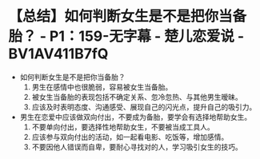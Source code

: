 # 【总结】如何判断女生是不是把你当备胎？ - P1：159-无字幕 - 楚儿恋爱说 - BV1AV411B7fQ

-   如何判断女生是不是把你当备胎？
    1.  男生在感情中也很脆弱，容易被女生当备胎。
    2.  被女生当备胎的表现包括不确定关系、忽冷忽热、与其他男生暧昧。
    3.  应该及时表明态度、沟通感受、展现自己的闪光点，提升自己的吸引力。
-   男生在恋爱中应该做双向付出，不要成为备胎，要学会有选择地帮助女生。
    1.  不要单向付出，要选择性地帮助女生，不要被当成工具人。
    2.  应该参与双向付出的活动，如一起看电影、吃饭等，增加感情。
    3.  不要因他人错误而自卑，要耐心寻找对的人，学习吸引女生的技巧。